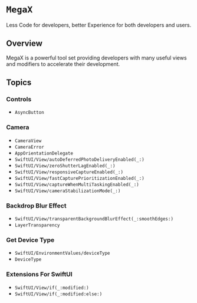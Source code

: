 # ``MegaX``

Less Code for developers, better Experience for both developers and users.

## Overview

MegaX is a powerful tool set providing developers with many useful views and modifiers to accelerate their development.

## Topics

### Controls

- ``AsyncButton``

### Camera

- ``CameraView``
- ``CameraError``
- ``AppOrientationDelegate``
- ``SwiftUI/View/autoDeferredPhotoDeliveryEnabled(_:)``
- ``SwiftUI/View/zeroShutterLagEnabled(_:)``
- ``SwiftUI/View/responsiveCaptureEnabled(_:)``
- ``SwiftUI/View/fastCapturePrioritizationEnabled(_:)``
- ``SwiftUI/View/captureWhenMultiTaskingEnabled(_:)``
- ``SwiftUI/View/cameraStabilizationMode(_:)``

### Backdrop Blur Effect

- ``SwiftUI/View/transparentBackgroundBlurEffect(_:smoothEdges:)``
- ``LayerTransparency``

### Get Device Type

- ``SwiftUI/EnvironmentValues/deviceType``
- ``DeviceType``

### Extensions For SwiftUI

- ``SwiftUI/View/if(_:modified:)``
- ``SwiftUI/View/if(_:modified:else:)``
